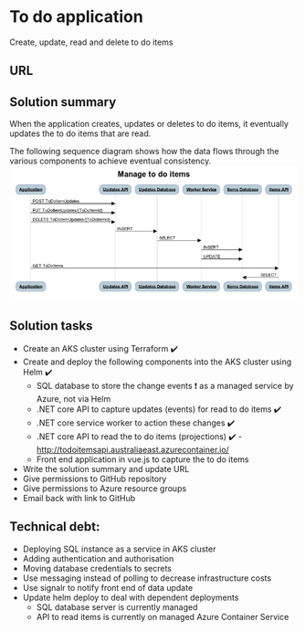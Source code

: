 # To do application
Create, update, read and delete to do items

## URL

## Solution summary
When the application creates, updates or deletes to do items, it eventually updates the to do items that are read.

The following sequence diagram shows how the data flows through the various components to achieve eventual consistency.
![Sequence diagram of my proposed solution](/images/sequence.png)

## Solution tasks
* Create an AKS cluster using Terraform :heavy_check_mark:
* Create and deploy the following components into the AKS cluster using Helm :heavy_check_mark:
  * SQL database to store the change events :heavy_exclamation_mark: as a managed service by Azure, not via Helm
  * .NET core API to capture updates (events) for read to do items :heavy_check_mark:
  * .NET core service worker to action these changes :heavy_check_mark:
  * .NET core API to read the to do items (projections) :heavy_check_mark: - http://todoitemsapi.australiaeast.azurecontainer.io/
  * Front end application in vue.js to capture the to do items
* Write the solution summary and update URL
* Give permissions to GitHub repository
* Give permissions to Azure resource groups
* Email back with link to GitHub

## Technical debt:
* Deploying SQL instance as a service in AKS cluster
* Adding authentication and authorisation
* Moving database credentials to secrets
* Use messaging instead of polling to decrease infrastructure costs
* Use signalr to notify front end of data update
* Update helm deploy to deal with dependent deployments
  * SQL database server is currently managed
  * API to read items is currently on managed Azure Container Service





